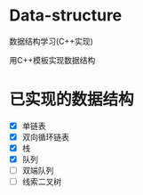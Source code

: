 # Data-structure
数据结构学习(C++实现)

用C++模板实现数据结构  
# 已实现的数据结构

- [x] 单链表
- [x] 双向循环链表
- [x] 栈
- [x] 队列
- [ ] 双端队列
- [ ] 线索二叉树
